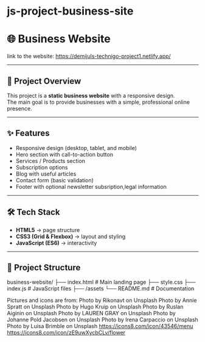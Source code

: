 # js-project-business-site

# 🌐 Business Website

link to the website: https://demijuls-technigo-project1.netlify.app/

---

## 📌 Project Overview

This project is a **static business website** with a responsive design.  
The main goal is to provide businesses with a simple, professional online presence.

---

## ✨ Features

- Responsive design (desktop, tablet, and mobile)
- Hero section with call-to-action button
- Services / Products section
- Subscription options
- Blog with useful articles
- Contact form (basic validation)
- Footer with optional newsletter subsription,legal information

---

## 🛠 Tech Stack

- **HTML5** → page structure
- **CSS3 (Grid & Flexbox)** → layout and styling
- **JavaScript (ES6)** → interactivity

---

## 📂 Project Structure

business-website/
├── index.html # Main landing page
├── style.css
├── index.js # JavaScript files
├── /assets
└── README.md # Documentation

Pictures and icons are from:
Photo by Rikonavt on Unsplash
Photo by Annie Spratt on Unsplash
Photo by Hugo Kruip on Unsplash
Photo by Ruslan Aiginin on Unsplash
Photo by LAUREN GRAY on Unsplash
Photo by Johanne Pold Jacobsen on Unsplash
Photo by Irena Carpaccio on Unsplash
Photo by Luisa Brimble on Unsplash
https://icons8.com/icon/43546/menu
https://icons8.com/icon/zE9uwXycbCLv/flower
